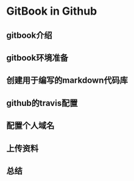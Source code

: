 # GitBook in Github

## gitbook介绍

## gitbook环境准备

## 创建用于编写的markdown代码库

## github的travis配置

## 配置个人域名

## 上传资料

## 总结


